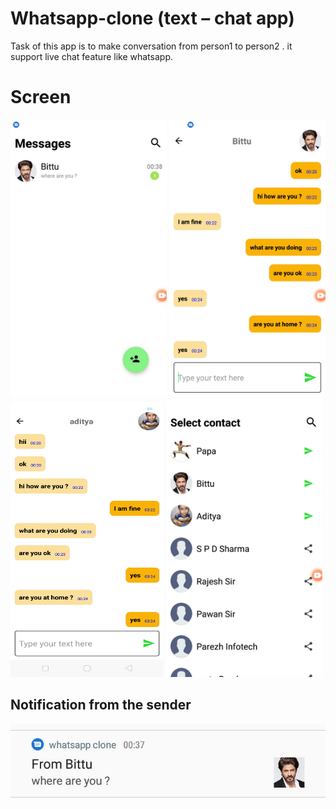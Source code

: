 # Whatsapp-clone (text – chat app)
Task of this app is to make conversation from person1 to person2 . it support live chat feature like whatsapp.

# Screen 
<img src="images/home.jpeg" alt="Your image title" width="250"/>   <img src="images/person_1.jpeg" alt="Your image title" width="250"/>  <img src="images/person_2.jpeg" alt="Your image title" width="245" height="440"/>  <img src="images/contacts.jpeg" alt="Your image title" width="250"/>


## Notification from the sender 
![](images/notif.jpeg) &nbsp;
